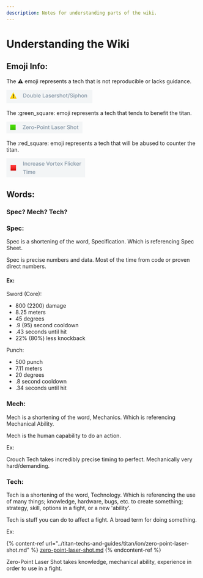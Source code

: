 ```yaml
---
description: Notes for understanding parts of the wiki.
---
```


# Understanding the Wiki

## Emoji Info:

The :warning: emoji represents a tech that is not reproducible or lacks guidance.

![Warning Icon](../.gitbook/assets/warningiconW.png)

The :green\_square: emoji represents a tech that tends to benefit the titan.

![Green Box Icon](../.gitbook/assets/greenboxiconW.png)

The :red\_square: emoji represents a tech that will be abused to counter the titan.

![Red Box Icon](../.gitbook/assets/redboxiconW.png)

## Words:

### Spec? Mech? Tech?

### Spec:

Spec is a shortening of the word, Specification. Which is referencing Spec Sheet.&#x20;

Spec is precise numbers and data. Most of the time from code or proven direct numbers.

#### Ex:

Sword (Core):

* 800 (2200) damage
* 8.25 meters
* 45 degrees
* .9 (95) second cooldown
* .43 seconds until hit
* 22% (80%) less knockback

Punch:

* 500 punch
* 7.11 meters
* 20 degrees
* .8 second cooldown
* .34 seconds until hit

### Mech:

Mech is a shortening of the word, Mechanics. Which is referencing Mechanical Ability.

Mech is the human capability to do an action.

Ex:&#x20;

Crouch Tech takes incredibly precise timing to perfect. Mechanically very hard/demanding.&#x20;

### Tech:

Tech is a shortening of the word, Technology. Which is referencing the use of many things; knowledge, hardware, bugs, etc. to create something; strategy, skill, options in a fight, or a new 'ability'.&#x20;

Tech is stuff you can do to affect a fight. A broad term for doing something.

Ex:&#x20;

{% content-ref url="../titan-techs-and-guides/titan/ion/zero-point-laser-shot.md" %}
[zero-point-laser-shot.md](../titan-techs-and-guides/titan/ion/zero-point-laser-shot.md)
{% endcontent-ref %}

Zero-Point Laser Shot takes knowledge, mechanical ability, experience in order to use in a fight.
